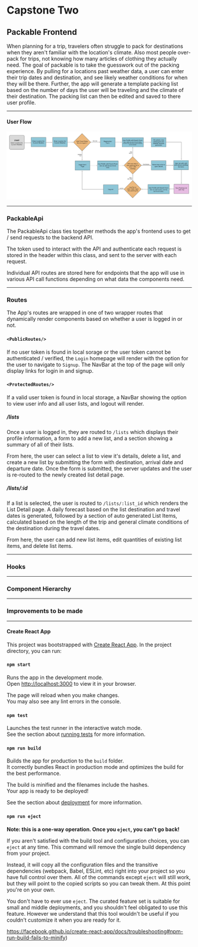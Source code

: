 # Capstone Two

## Packable Frontend

When planning for a trip, travelers often struggle to pack for destinations when they aren't familiar with the location's climate. Also most people over-pack for trips, not knowing how many articles of clothing they actually need. The goal of packable is to take the guesswork out of the packing experience. By pulling for a locations past weather data, a user can enter their trip dates and destination, and see likely weather conditions for when they will be there. Further, the app will generate a template packing list based on the number of days the user will be traveling and the climate of their destination. The packing list can then be edited and saved to there user profile. 

------

#### User Flow

![](user-flow.jpeg)

------

### PackableApi

The PackableApi class ties together methods the app's frontend uses to get / send requests to the backend API. 

The token used to interact with the API and authenticate each request is stored in the header within this class, and sent to the server with each request.

Individual API routes are stored here for endpoints that the app will use in various API call functions depending on what data the components need. 

------

### Routes

The App's routes are wrapped in one of two wrapper routes that dynamically render components based on whether a user is logged in or not. 

#### `<PublicRoutes/>`

If no user token is found in local sorage or the user token cannot be authenticated / verified, the `Login` homepage will render with the option for the user to navigate to `Signup`. The NavBar at the top of the page will only display links for login in and signup. 

#### `<ProtectedRoutes/>`

If a valid user token is found in local storage, a NavBar showing the option to view user info and all user lists, and logout will render.

##### /lists

Once a user is logged in, they are routed to `/lists` which displays their profile information, a form to add a new list, and a section showing a summary of all of their lists. 

From here, the user can select a list to view it's details, delete a list, and create a new list by submitting the form with destination, arrival date and departure date. Once the form is submitted, the server updates and the user is re-routed to the newly created list detail page.

##### /lists/:id

If a list is selected, the user is routed to `/lists/:list_id` which renders the List Detail page. A daily forecast based on the list destination and travel dates is generated, followed by a section of auto generated List Items, calculated based on the length of the trip and general climate conditions of the destination during the travel dates.

From here, the user can add new list items, edit quantities of existing list items, and delete list items. 

------

### Hooks



------

### Component Hierarchy



------

### Improvements to be made





------

#### Create React App

This project was bootstrapped with [Create React App](https://github.com/facebook/create-react-app). In the project directory, you can run:

#### `npm start`

Runs the app in the development mode.\
Open [http://localhost:3000](http://localhost:3000) to view it in your browser.

The page will reload when you make changes.\
You may also see any lint errors in the console.

#### `npm test`

Launches the test runner in the interactive watch mode.\
See the section about [running tests](https://facebook.github.io/create-react-app/docs/running-tests) for more information.

#### `npm run build`

Builds the app for production to the `build` folder.\
It correctly bundles React in production mode and optimizes the build for the best performance.

The build is minified and the filenames include the hashes.\
Your app is ready to be deployed!

See the section about [deployment](https://facebook.github.io/create-react-app/docs/deployment) for more information.

#### `npm run eject`

**Note: this is a one-way operation. Once you `eject`, you can't go back!**

If you aren't satisfied with the build tool and configuration choices, you can `eject` at any time. This command will remove the single build dependency from your project.

Instead, it will copy all the configuration files and the transitive dependencies (webpack, Babel, ESLint, etc) right into your project so you have full control over them. All of the commands except `eject` will still work, but they will point to the copied scripts so you can tweak them. At this point you're on your own.

You don't have to ever use `eject`. The curated feature set is suitable for small and middle deployments, and you shouldn't feel obligated to use this feature. However we understand that this tool wouldn't be useful if you couldn't customize it when you are ready for it.

https://facebook.github.io/create-react-app/docs/troubleshooting#npm-run-build-fails-to-minify)
